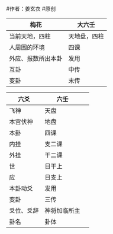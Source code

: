 #作者：姜玄衣 #原创 

| 梅花        | 大六壬    |
| --------- | ------ |
| 当前天地，四柱   | 天地盘，四柱 |
| 人周围的环境    | 四课     |
| 外应、报数所出本卦 | 发用     |
| 互卦        | 中传     |
| 变卦        | 末传     |

| 六爻    | 六壬     |     |
| ----- | ------ | --- |
| 飞神    | 天盘     |     |
| 本宫伏神  | 地盘     |     |
| 本卦    | 四课     |     |
| 内挂    | 支二课    |     |
| 外挂    | 干二课    |     |
| 世     | 日干上    |     |
| 应     | 日支上    |     |
| 本卦动爻  | 发用     |     |
| 变卦    | 三传     |     |
| 爻位、爻辞 | 神将加临所主 |     |
| 卦名    | 卦体     |     |



